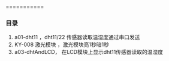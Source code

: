 ===========

### 目录

1. a01-dht11 ，dht11/22 传感器读取温湿度通过串口发送
2. KY-008 激光模块 ，激光模块亮1秒暗1秒
3. a03-dhtAndLCD， 在LCD模块上显示dht11传感器读取的温湿度

